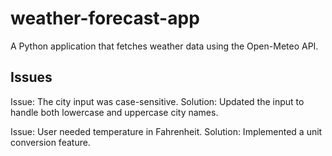# weather-forecast-app
A Python application that fetches weather data using the Open-Meteo API.

## Issues
Issue: The city input was case-sensitive.
Solution: Updated the input to handle both lowercase and uppercase city names.

Issue: User needed temperature in Fahrenheit.
Solution: Implemented a unit conversion feature.
